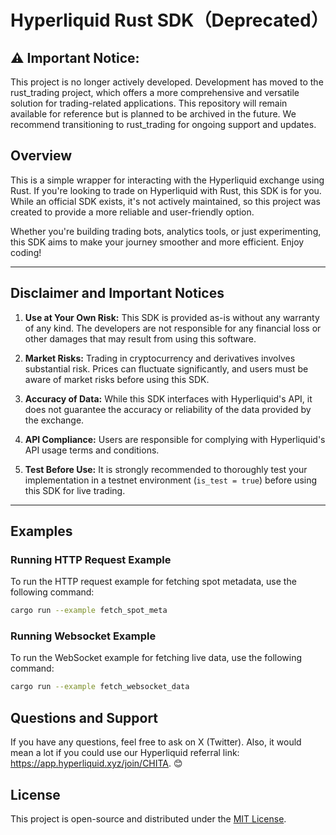 # Hyperliquid Rust SDK（Deprecated）

## ⚠️ Important Notice:
This project is no longer actively developed. Development has moved to the rust_trading project, which offers a more comprehensive and versatile solution for trading-related applications. This repository will remain available for reference but is planned to be archived in the future. We recommend transitioning to rust_trading for ongoing support and updates.

## Overview
This is a simple wrapper for interacting with the Hyperliquid exchange using Rust. If you're looking to trade on Hyperliquid with Rust, this SDK is for you. While an official SDK exists, it's not actively maintained, so this project was created to provide a more reliable and user-friendly option.

Whether you're building trading bots, analytics tools, or just experimenting, this SDK aims to make your journey smoother and more efficient. Enjoy coding!

---

## Disclaimer and Important Notices

1. **Use at Your Own Risk:** This SDK is provided as-is without any warranty of any kind. The developers are not responsible for any financial loss or other damages that may result from using this software.
   
2. **Market Risks:** Trading in cryptocurrency and derivatives involves substantial risk. Prices can fluctuate significantly, and users must be aware of market risks before using this SDK.

3. **Accuracy of Data:** While this SDK interfaces with Hyperliquid's API, it does not guarantee the accuracy or reliability of the data provided by the exchange.

4. **API Compliance:** Users are responsible for complying with Hyperliquid's API usage terms and conditions.

5. **Test Before Use:** It is strongly recommended to thoroughly test your implementation in a testnet environment (`is_test = true`) before using this SDK for live trading.

---

## Examples

### Running HTTP Request Example

To run the HTTP request example for fetching spot metadata, use the following command:

```bash
cargo run --example fetch_spot_meta
```

### Running Websocket Example

To run the WebSocket example for fetching live data, use the following command:

```bash
cargo run --example fetch_websocket_data
```

## Questions and Support

If you have any questions, feel free to ask on X (Twitter). Also, it would mean a lot if you could use our Hyperliquid referral link: https://app.hyperliquid.xyz/join/CHITA. 😊

## License
This project is open-source and distributed under the [MIT License](https://opensource.org/licenses/MIT).

